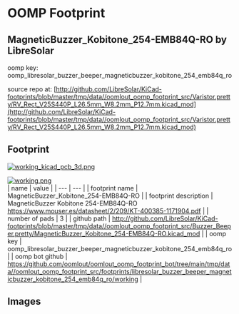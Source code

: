 # OOMP Footprint  
## MagneticBuzzer_Kobitone_254-EMB84Q-RO  by LibreSolar  
  
oomp key: oomp_libresolar_buzzer_beeper_magneticbuzzer_kobitone_254_emb84q_ro  
  
source repo at: [http://github.com/LibreSolar/KiCad-footprints/blob/master/tmp/data//oomlout_oomp_footprint_src/Varistor.pretty/RV_Rect_V25S440P_L26.5mm_W8.2mm_P12.7mm.kicad_mod](http://github.com/LibreSolar/KiCad-footprints/blob/master/tmp/data//oomlout_oomp_footprint_src/Varistor.pretty/RV_Rect_V25S440P_L26.5mm_W8.2mm_P12.7mm.kicad_mod)  
## Footprint  
  
[![working_kicad_pcb_3d.png](working_kicad_pcb_3d_600.png)](working_kicad_pcb_3d.png)  
  
[![working.png](working_600.png)](working.png)  
| name | value | 
| --- | --- | 
| footprint name | MagneticBuzzer_Kobitone_254-EMB84Q-RO | 
| footprint description | MagneticBuzzer Kobitone 254-EMB84Q-RO https://www.mouser.es/datasheet/2/209/KT-400385-1171904.pdf | 
| number of pads | 3 | 
| github path | http://github.com/LibreSolar/KiCad-footprints/blob/master/tmp/data//oomlout_oomp_footprint_src/Buzzer_Beeper.pretty/MagneticBuzzer_Kobitone_254-EMB84Q-RO.kicad_mod | 
| oomp key | oomp_libresolar_buzzer_beeper_magneticbuzzer_kobitone_254_emb84q_ro | 
| oomp bot github | https://github.com/oomlout/oomlout_oomp_footprint_bot/tree/main/tmp/data//oomlout_oomp_footprint_src/footprints/libresolar_buzzer_beeper_magneticbuzzer_kobitone_254_emb84q_ro/working | 
## Images  
